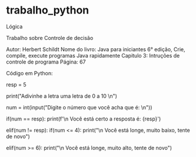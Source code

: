 # trabalho_python
Lógica 

Trabalho sobre Controle de decisão

Autor: Herbert Schildt
Nome do livro: Java para iniciantes 6° edição, Crie, compile, execute programas Java rapidamente
Capitulo 3: Intruções de controle de programa
Página: 67

Código em Python: 

resp = 5

print("Adivinhe a letra uma letra de 0 a 10 \n")

num = int(input("Digite o número que você acha que é: \n"))

if(num == resp):
  print(f'\n Você está certo a resposta é: {resp}')

elif(num != resp):
  if(num <= 4):
    print("\n Você está longe, muito baixo, tente de novo")

  elif(num >= 6):
    print("\n Você está longe, muito alto, tente de novo")


